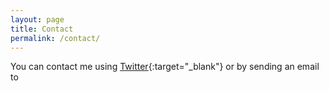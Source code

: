 ```yaml
---
layout: page
title: Contact
permalink: /contact/
---
```

 
You can contact me using [Twitter](https://twitter.com/housamz){:target="_blank"} or by sending an email to <a href="&#109;&#97;&#105;&#108;&#116;&#111;&#58;&#104;&#64;&#104;&#109;&#122;&#46;&#105;&#101;"><span class="emailEncoded" data-user="h" data-website="ei.zmh"></span></a>